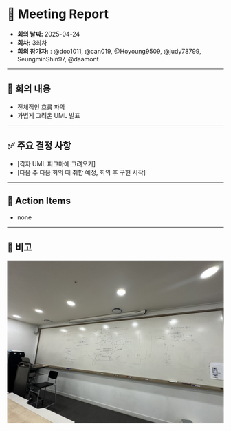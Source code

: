 # 📝 Meeting Report

- **회의 날짜:** 2025-04-24
- **회차:** 3회차
- **회의 참가자:** : @doo1011, @can019, @Hoyoung9509, @judy78799, SeungminShin97, @daamont

---

## 📌 회의 내용
- 전체적인 흐름 파악
- 가볍게 그려온 UML 발표

---

## ✅ 주요 결정 사항

- [각자 UML 피그마에 그려오기]
- [다음 주 다음 회의 때 취합 예정, 회의 후 구현 시작]

---

## 🔄 Action Items
- none
---

## 💬 비고
![](./resource/25_04_24_meeting_pic1.jpeg)
